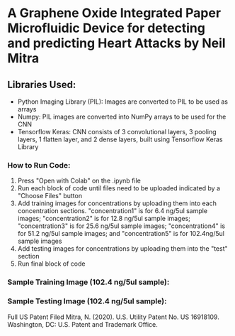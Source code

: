 # A Graphene Oxide Integrated Paper Microfluidic Device for detecting and predicting Heart Attacks by Neil Mitra
## Libraries Used:
- Python Imaging Library (PIL): Images are converted to PIL to be used as arrays
- Numpy: PIL images are converted into NumPy arrays to be used for the CNN
- Tensorflow Keras: CNN consists of 3 convolutional layers, 3 pooling layers, 1 flatten layer, and 2 dense layers, built using Tensorflow Keras Library

### How to Run Code:
1. Press "Open with Colab" on the .ipynb file
2. Run each block of code until files need to be uploaded indicated by a "Choose Files" button
3. Add training images for concentrations by uploading them into each concentration sections. "concentration1" is for 6.4 ng/5ul sample images; "concentration2" is for 12.8 ng/5ul sample images; "concentration3" is for 25.6 ng/5ul sample images; "concentration4" is for 51.2 ng/5ul sample images; and "concentration5" is for 102.4ng/5ul sample images
4. Add testing images for concentrations by uploading them into the "test" section
5. Run final block of code

### Sample Training Image (102.4 ng/5ul sample):



### Sample Testing Image (102.4 ng/5ul sample):



Full US Patent Filed
Mitra, N. (2020). U.S. Utility Patent No. US 16918109. Washington, DC: U.S. Patent and Trademark Office.
